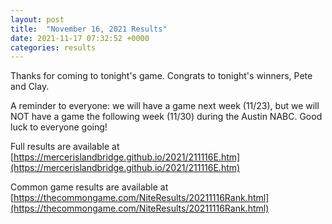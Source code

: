 ```yaml
---
layout: post
title:  "November 16, 2021 Results"
date: 2021-11-17 07:32:52 +0000
categories: results
---
```

Thanks for coming to tonight's game. Congrats to tonight's winners, Pete and Clay.

A reminder to everyone: we will have a game next week (11/23), but we will NOT have a game the following week (11/30) during the Austin NABC. Good luck to everyone going!

Full results are available at [https://mercerislandbridge.github.io/2021/211116E.htm](https://mercerislandbridge.github.io/2021/211116E.htm)

Common game results are available at [https://thecommongame.com/NiteResults/20211116Rank.html](https://thecommongame.com/NiteResults/20211116Rank.html)
